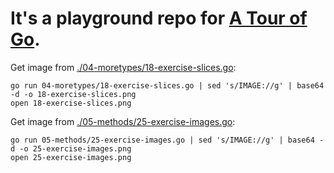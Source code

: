 # It's a playground repo for [A Tour of Go](https://go.dev/tour/).

Get image from [./04-moretypes/18-exercise-slices.go](./04-moretypes/18-exercise-slices.go):
```shell
go run 04-moretypes/18-exercise-slices.go | sed 's/IMAGE://g' | base64 -d -o 18-exercise-slices.png
open 18-exercise-slices.png
```

Get image from [./05-methods/25-exercise-images.go](./05-methods/25-exercise-images.go):
```shell
go run 05-methods/25-exercise-images.go | sed 's/IMAGE://g' | base64 -d -o 25-exercise-images.png
open 25-exercise-images.png
```
